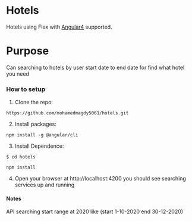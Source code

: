 # Hotels
Hotels using Flex with [Angular4](https://angular.io/) supported.

# Purpose
Can searching to hotels by user start date to end date for find what hotel you need

### How to setup
1. Clone the repo:
```ssh
https://github.com/mohamedmagdy5061/hotels.git
```

2. Install packages:
```ssh
npm install -g @angular/cli
```

3. Install Dependence:
```ssh
$ cd hotels
```
```ssh
npm install
```

4. Open your browser at http://localhost:4200 you should see searching services up and running


#### Notes 

API searching start range at 2020 like (start 1-10-2020 end 30-12-2020)

